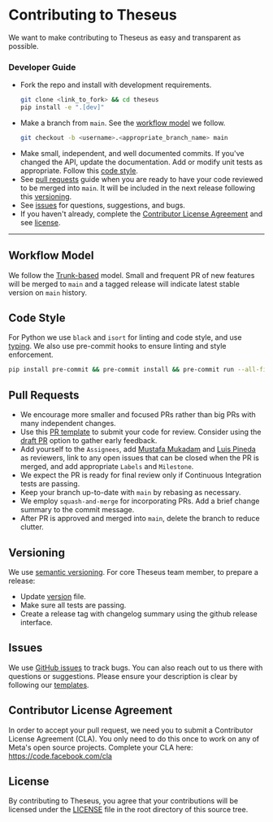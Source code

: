 # Contributing to Theseus

We want to make contributing to Theseus as easy and transparent as possible.

### Developer Guide

- Fork the repo and install with development requirements.
  ```bash
  git clone <link_to_fork> && cd theseus
  pip install -e ".[dev]"
  ```
- Make a branch from `main`. See the [workflow model](#workflow-model) we follow.
  ```bash
  git checkout -b <username>.<appropriate_branch_name> main
  ````
- Make small, independent, and well documented commits. If you've changed the API, update the documentation. Add or modify unit tests as appropriate. Follow this [code style](#code-style).
- See [pull requests](#pull-requests) guide when you are ready to have your code reviewed to be merged into `main`. It will be included in the next release following this [versioning](#versioning).
- See [issues](#issues) for questions, suggestions, and bugs.
- If you haven't already, complete the [Contributor License Agreement](#contributor-license-agreement) and see [license](#license).

---

## Workflow Model

We follow the [Trunk-based](https://www.atlassian.com/continuous-delivery/continuous-integration/trunk-based-development) model. Small and frequent PR of new features will be merged to `main` and a tagged release will indicate latest stable version on `main` history.

## Code Style

For Python we use `black` and `isort` for linting and code style, and use [typing](https://docs.python.org/3/library/typing.html). We also use pre-commit hooks to ensure linting and style enforcement.
```bash
pip install pre-commit && pre-commit install && pre-commit run --all-files
```

## Pull Requests

- We encourage more smaller and focused PRs rather than big PRs with many independent changes.
- Use this [PR template](.github/PULL_REQUEST_TEMPLATE.md) to submit your code for review. Consider using the [draft PR](https://github.blog/2019-02-14-introducing-draft-pull-requests/) option to gather early feedback.
- Add yourself to the `Assignees`, add [Mustafa Mukadam](https://github.com/mhmukadam) and [Luis Pineda](https://github.com/luisenp) as reviewers, link to any open issues that can be closed when the PR is merged, and add appropriate `Labels` and `Milestone`.
- We expect the PR is ready for final review only if Continuous Integration tests are passing.
- Keep your branch up-to-date with `main` by rebasing as necessary.
- We employ `squash-and-merge` for incorporating PRs. Add a brief change summary to the commit message.
- After PR is approved and merged into `main`, delete the branch to reduce clutter.

## Versioning

We use [semantic versioning](https://semver.org/). For core Theseus team member, to prepare a release:
- Update [version](version.txt) file.
- Make sure all tests are passing.
- Create a release tag with changelog summary using the github release interface.

## Issues

We use [GitHub issues](https://github.com/facebookresearch/theseus/issues) to track bugs. You can also reach out to us there with questions or suggestions. Please ensure your description is clear by following our [templates](https://github.com/facebookresearch/theseus/issues/new/choose).

## Contributor License Agreement

In order to accept your pull request, we need you to submit a Contributor License Agreement (CLA). You only need to do this once to work on any of Meta's open source projects. Complete your CLA here: <https://code.facebook.com/cla>

## License

By contributing to Theseus, you agree that your contributions will be licensed under the [LICENSE](LICENSE) file in the root directory of this source tree.
